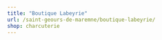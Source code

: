 ```yaml
---
title: "Boutique Labeyrie"
url: /saint-geours-de-maremne/boutique-labeyrie/
shop: charcuterie
---
```

